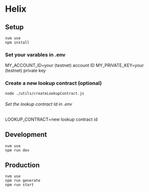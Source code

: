 # Helix

## Setup

```
nvm use
npm install
```

### Set your varables in .env

MY_ACCOUNT_ID=your (testnet) account ID
MY_PRIVATE_KEY=your (testnet) private key

### Create a new lookup contract (optional)

```
node ./utils/createLookupContract.js
```

###### Set the lookup contract Id in .env

LOOKUP_CONTRACT=new lookup contract id

## Development

```
nvm use
npm run dev
```

## Production

```
nvm use
npm run generate
npm run start
```
